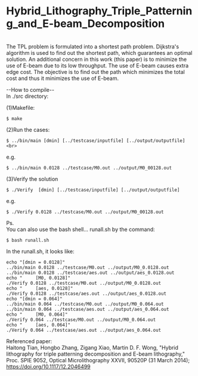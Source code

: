# Hybrid_Lithography_Triple_Patterning_and_E-beam_Decomposition
<br>
The TPL problem is formulated into a shortest path problem. Dijkstra's algorithm is used to find out the shortest path, which guarantees an optimal solution. An additional concern in this work (this paper) is to minimize the use of E-beam due to its low throughput. The use of E-beam causes extra edge cost. The objective is to find out the path which minimizes the total cost and thus it minimizes the use of E-beam.<br>

--How to compile-- <br>
In ./src directory:<br>

(1)Makefile:<br>
```
$ make
```
(2)Run the cases:<br>
```
$ ../bin/main [dmin] [../testcase/inputfile] [../output/outputfile]<br>
```
e.g.<br>
```
$ ../bin/main 0.0128 ../testcase/M0.out ../output/M0_00128.out
```
(3)Verify the solution
```
$ ./Verify  [dmin] [../testcase/inputfile] [../output/outputfile]
```
e.g. <br>
```
$ ./Verify 0.0128 ../testcase/M0.out ../output/M0_00128.out
```

Ps. <br>
You can also use the bash shell... runall.sh by the command:<br>
```
$ bash runall.sh
```
In the runall.sh, it looks like:<br>
```
echo "[dmin = 0.0128]"
../bin/main 0.0128 ../testcase/M0.out ../output/M0_0.0128.out
../bin/main 0.0128 ../testcase/aes.out ../output/aes_0.0128.out
echo "     [M0, 0.0128]"
./Verify 0.0128 ../testcase/M0.out ../output/M0_0.0128.out
echo "     [aes, 0.0128]"
./Verify 0.0128 ../testcase/aes.out ../output/aes_0.0128.out
echo "[dmin = 0.064]"
../bin/main 0.064 ../testcase/M0.out ../output/M0_0.064.out
../bin/main 0.064 ../testcase/aes.out ../output/aes_0.064.out
echo "     [M0, 0.064]"
./Verify 0.064 ../testcase/M0.out ../output/M0_0.064.out
echo "     [aes, 0.064]"
./Verify 0.064 ../testcase/aes.out ../output/aes_0.064.out
```
Referenced paper:<br>
Haitong Tian, Hongbo Zhang, Zigang Xiao, Martin D. F. Wong, "Hybrid lithography for triple patterning decomposition and E-beam lithography," Proc. SPIE 9052, Optical Microlithography XXVII, 90520P (31 March 2014); https://doi.org/10.1117/12.2046499
